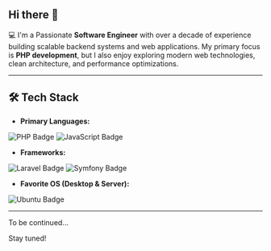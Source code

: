 ## Hi there 👋

💻 I'm a Passionate **Software Engineer** with over a decade of experience building scalable backend systems and web applications. My primary focus is **PHP development**, but I also enjoy exploring modern web technologies, clean architecture, and performance optimizations.  

---

## 🛠 Tech Stack
- **Primary Languages:**

![PHP Badge](https://img.shields.io/badge/PHP-777BB4?logo=php&logoColor=fff&style=for-the-badge)
![JavaScript Badge](https://img.shields.io/badge/JavaScript-F7DF1E?logo=javascript&logoColor=000&style=for-the-badge)

- **Frameworks:**

![Laravel Badge](https://img.shields.io/badge/Laravel-FF2D20?logo=laravel&logoColor=fff&style=for-the-badge)
![Symfony Badge](https://img.shields.io/badge/Symfony-000?logo=symfony&logoColor=fff&style=for-the-badge)

- **Favorite OS (Desktop & Server):**

![Ubuntu Badge](https://img.shields.io/badge/Ubuntu-E95420?logo=ubuntu&logoColor=fff&style=for-the-badge)
  
---


To be continued...

Stay tuned!
